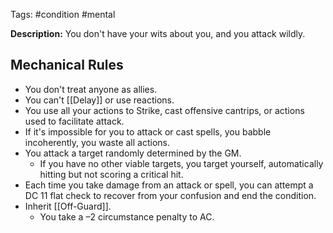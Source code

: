 Tags: #condition #mental

**Description:** You don't have your wits about you, and you attack wildly.

## Mechanical Rules

- You don't treat anyone as allies.  
- You can't [[Delay]] or use reactions.  
- You use all your actions to Strike, cast offensive cantrips, or actions  used to facilitate attack.
- If it's impossible for you to attack or cast spells, you babble incoherently, you waste all actions.
- You attack a target randomly determined by the GM.  
	- If you have no other viable targets, you target yourself, automatically hitting but not scoring a critical hit.
- Each time you take damage from an attack or spell, you can attempt a DC 11 flat check to recover from your confusion and end the condition.
- Inherit [[Off-Guard]].
	- You take a –2 circumstance penalty to AC.